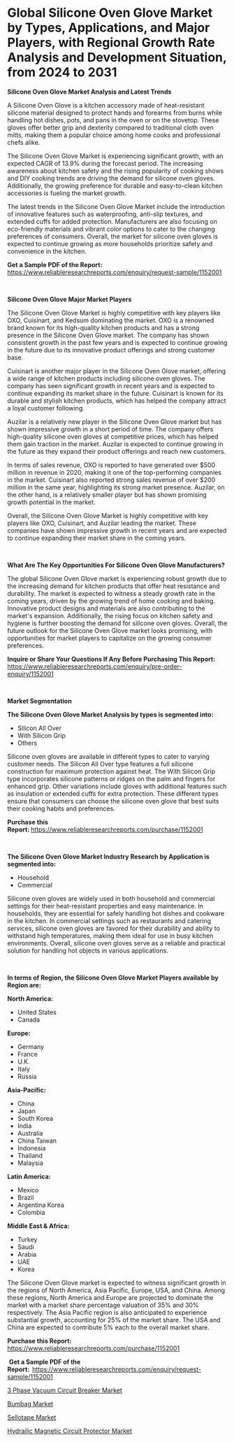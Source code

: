 <p><h1>Global Silicone Oven Glove Market by Types, Applications, and Major Players, with Regional Growth Rate Analysis and Development Situation, from 2024 to 2031</h1></p><p><strong>Silicone Oven Glove Market Analysis and Latest Trends</strong></p>
<p><p>A Silicone Oven Glove is a kitchen accessory made of heat-resistant silicone material designed to protect hands and forearms from burns while handling hot dishes, pots, and pans in the oven or on the stovetop. These gloves offer better grip and dexterity compared to traditional cloth oven mitts, making them a popular choice among home cooks and professional chefs alike.</p><p>The Silicone Oven Glove Market is experiencing significant growth, with an expected CAGR of 13.9% during the forecast period. The increasing awareness about kitchen safety and the rising popularity of cooking shows and DIY cooking trends are driving the demand for silicone oven gloves. Additionally, the growing preference for durable and easy-to-clean kitchen accessories is fueling the market growth.</p><p>The latest trends in the Silicone Oven Glove Market include the introduction of innovative features such as waterproofing, anti-slip textures, and extended cuffs for added protection. Manufacturers are also focusing on eco-friendly materials and vibrant color options to cater to the changing preferences of consumers. Overall, the market for silicone oven gloves is expected to continue growing as more households prioritize safety and convenience in the kitchen.</p></p>
<p><strong>Get a Sample PDF of the Report:&nbsp;</strong> <a href="https://www.reliableresearchreports.com/enquiry/request-sample/1152001">https://www.reliableresearchreports.com/enquiry/request-sample/1152001</a></p>
<p>&nbsp;</p>
<p><strong>Silicone Oven Glove Major Market Players</strong></p>
<p><p>The Silicone Oven Glove Market is highly competitive with key players like OXO, Cuisinart, and Kedsum dominating the market. OXO is a renowned brand known for its high-quality kitchen products and has a strong presence in the Silicone Oven Glove market. The company has shown consistent growth in the past few years and is expected to continue growing in the future due to its innovative product offerings and strong customer base.</p><p>Cuisinart is another major player in the Silicone Oven Glove market, offering a wide range of kitchen products including silicone oven gloves. The company has seen significant growth in recent years and is expected to continue expanding its market share in the future. Cuisinart is known for its durable and stylish kitchen products, which has helped the company attract a loyal customer following.</p><p>Auzilar is a relatively new player in the Silicone Oven Glove market but has shown impressive growth in a short period of time. The company offers high-quality silicone oven gloves at competitive prices, which has helped them gain traction in the market. Auzilar is expected to continue growing in the future as they expand their product offerings and reach new customers.</p><p>In terms of sales revenue, OXO is reported to have generated over $500 million in revenue in 2020, making it one of the top-performing companies in the market. Cuisinart also reported strong sales revenue of over $200 million in the same year, highlighting its strong market presence. Auzilar, on the other hand, is a relatively smaller player but has shown promising growth potential in the market.</p><p>Overall, the Silicone Oven Glove Market is highly competitive with key players like OXO, Cuisinart, and Auzilar leading the market. These companies have shown impressive growth in recent years and are expected to continue expanding their market share in the coming years.</p></p>
<p>&nbsp;</p>
<p><strong>What Are The Key Opportunities For Silicone Oven Glove Manufacturers?</strong></p>
<p><p>The global Silicone Oven Glove market is experiencing robust growth due to the increasing demand for kitchen products that offer heat resistance and durability. The market is expected to witness a steady growth rate in the coming years, driven by the growing trend of home cooking and baking. Innovative product designs and materials are also contributing to the market's expansion. Additionally, the rising focus on kitchen safety and hygiene is further boosting the demand for silicone oven gloves. Overall, the future outlook for the Silicone Oven Glove market looks promising, with opportunities for market players to capitalize on the growing consumer preferences.</p></p>
<p><strong>Inquire or Share Your Questions If Any Before Purchasing This Report:</strong> <a href="https://www.reliableresearchreports.com/enquiry/pre-order-enquiry/1152001">https://www.reliableresearchreports.com/enquiry/pre-order-enquiry/1152001</a></p>
<p>&nbsp;</p>
<p><strong>Market Segmentation</strong></p>
<p><strong>The Silicone Oven Glove Market Analysis by types is segmented into:</strong></p>
<p><ul><li>Silicon All Over</li><li>With Silicon Grip</li><li>Others</li></ul></p>
<p><p>Silicone oven gloves are available in different types to cater to varying customer needs. The Silicon All Over type features a full silicone construction for maximum protection against heat. The With Silicon Grip type incorporates silicone patterns or ridges on the palm and fingers for enhanced grip. Other variations include gloves with additional features such as insulation or extended cuffs for extra protection. These different types ensure that consumers can choose the silicone oven glove that best suits their cooking habits and preferences.</p></p>
<p><strong>Purchase this Report:&nbsp;</strong><a href="https://www.reliableresearchreports.com/purchase/1152001">https://www.reliableresearchreports.com/purchase/1152001</a></p>
<p>&nbsp;</p>
<p><strong>The Silicone Oven Glove Market Industry Research by Application is segmented into:</strong></p>
<p><ul><li>Household</li><li>Commercial</li></ul></p>
<p><p>Silicone oven gloves are widely used in both household and commercial settings for their heat-resistant properties and easy maintenance. In households, they are essential for safely handling hot dishes and cookware in the kitchen. In commercial settings such as restaurants and catering services, silicone oven gloves are favored for their durability and ability to withstand high temperatures, making them ideal for use in busy kitchen environments. Overall, silicone oven gloves serve as a reliable and practical solution for handling hot objects in various applications.</p></p>
<p>&nbsp;</p>
<p><strong>In terms of Region, the Silicone Oven Glove Market Players available by Region are:</strong></p>
<p>
    <p> <strong> North America: </strong>
        <ul>
            <li>United States</li>
            <li>Canada</li>
        </ul>
        </p> 
    <p> <strong> Europe: </strong>
        <ul>
            <li>Germany</li>
            <li>France</li>
            <li>U.K.</li>
            <li>Italy</li>
            <li>Russia</li>
        </ul>
        </p> 
    <p> <strong> Asia-Pacific: </strong>
        <ul>
            <li>China</li>
            <li>Japan</li>
            <li>South Korea</li>
            <li>India</li>
            <li>Australia</li>
            <li>China Taiwan</li>
            <li>Indonesia</li>
            <li>Thailand</li>
            <li>Malaysia</li>
        </ul>
        </p> 
    <p> <strong> Latin America: </strong>
        <ul>
            <li>Mexico</li>
            <li>Brazil</li>
            <li>Argentina Korea</li>
            <li>Colombia</li>
        </ul>
        </p> 
    <p> <strong> Middle East & Africa: </strong>
        <ul>
            <li>Turkey</li>
            <li>Saudi</li>
            <li>Arabia</li>
            <li>UAE</li>
            <li>Korea</li>
        </ul>
    </p>
    </p>
<p><p>The Silicone Oven Glove market is expected to witness significant growth in the regions of North America, Asia Pacific, Europe, USA, and China. Among these regions, North America and Europe are projected to dominate the market with a market share percentage valuation of 35% and 30% respectively. The Asia Pacific region is also anticipated to experience substantial growth, accounting for 25% of the market share. The USA and China are expected to contribute 5% each to the overall market share.</p></p>
<p><strong>Purchase this Report: </strong><a href="https://www.reliableresearchreports.com/purchase/1152001">https://www.reliableresearchreports.com/purchase/1152001</a></p>
<p>&nbsp;<strong>Get a Sample PDF of the Report:&nbsp;&nbsp;</strong><a href="https://www.reliableresearchreports.com/enquiry/request-sample/1152001">https://www.reliableresearchreports.com/enquiry/request-sample/1152001</a></p>
<p><strong></strong></p>
<p><p><a href="https://issuu.com/reportprime-2/docs/3-phase-vacuum-circuit-breaker-market-size-2030.pp">3 Phase Vacuum Circuit Breaker Market</a></p><p><a href="https://github.com/mbisetmhermsr/Market-Research-Report-List-1/blob/main/bumbag-market.md">Bumbag Market</a></p><p><a href="https://github.com/zjyglelu/Market-Research-Report-List-1/blob/main/sellotape-market.md">Sellotape Market</a></p><p><a href="https://issuu.com/reportprime-2/docs/hydrailic-magnetic-circuit-protector-market-size-2">Hydrailic Magnetic Circuit Protector Market</a></p></p>